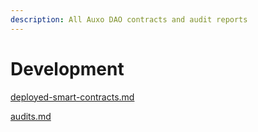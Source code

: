 ```yaml
---
description: All Auxo DAO contracts and audit reports
---
```


# Development

[deployed-smart-contracts.md](deployed-smart-contracts.md "mention")

[audits.md](audits.md "mention")
